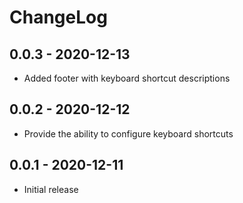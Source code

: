 # ChangeLog

## 0.0.3 - 2020-12-13
* Added footer with keyboard shortcut descriptions

## 0.0.2 - 2020-12-12
* Provide the ability to configure keyboard shortcuts

## 0.0.1 - 2020-12-11
* Initial release